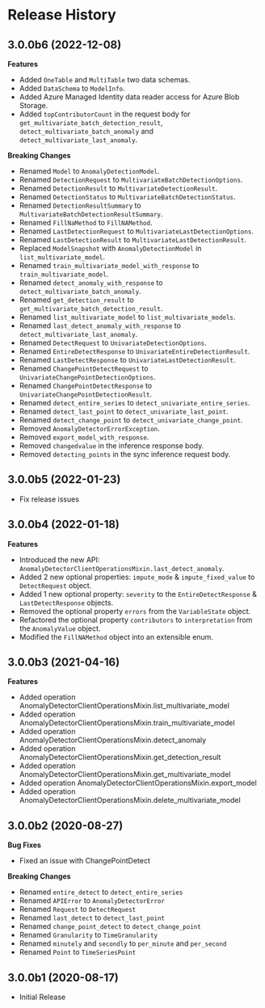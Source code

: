# Release History

## 3.0.0b6 (2022-12-08)
  **Features**
  - Added `OneTable` and `MultiTable` two data schemas.
  - Added `DataSchema` to `ModelInfo`.
  - Added Azure Managed Identity data reader access for Azure Blob Storage.
  - Added `topContributorCount` in the request body for `get_multivariate_batch_detection_result`, `detect_multivariate_batch_anomaly` and `detect_multivariate_last_anomaly`.

  **Breaking Changes**
  - Renamed `Model` to `AnomalyDetectionModel`.
  - Renamed `DetectionRequest` to `MultivariateBatchDetectionOptions`.
  - Renamed `DetectionResult` to `MultivariateDetectionResult`.
  - Renamed `DetectionStatus` to `MultivariateBatchDetectionStatus`.
  - Renamed `DetectionResultSummary` to `MultivariateBatchDetectionResultSummary`.
  - Renamed `FillNaMethod` to `FillNAMethod`.
  - Renamed `LastDetectionRequest` to `MultivariateLastDetectionOptions`.
  - Renamed `LastDetectionResult` to `MultivariateLastDetectionResult`.
  - Replaced `ModelSnapshot` with `AnomalyDetectionModel` in `list_multivariate_model`.
  - Renamed `train_multivariate_model_with_response` to `train_multivariate_model`.
  - Renamed `detect_anomaly_with_response` to `detect_multivariate_batch_anomaly`.
  - Renamed `get_detection_result` to `get_multivariate_batch_detection_result`.
  - Renamed `list_multivariate_model` to `list_multivariate_models`.
  - Renamed `last_detect_anomaly_with_response` to `detect_multivariate_last_anomaly`.
  - Renamed `DetectRequest` to `UnivariateDetectionOptions`.
  - Renamed `EntireDetectResponse` to `UnivariateEntireDetectionResult`.
  - Renamed `LastDetectResponse` to `UnivariateLastDetectionResult`.
  - Renamed `ChangePointDetectRequest` to `UnivariateChangePointDetectionOptions`.
  - Renamed `ChangePointDetectResponse` to `UnivariateChangePointDetectionResult`.
  - Renamed `detect_entire_series` to `detect_univariate_entire_series`.
  - Renamed `detect_last_point` to `detect_univariate_last_point`.
  - Renamed `detect_change_point` to `detect_univariate_change_point`.
  - Removed `AnomalyDetectorErrorException`.
  - Removed `export_model_with_response`.
  - Removed `changedvalue` in the inference response body.
  - Removed `detecting_points` in the sync inference request body.

## 3.0.0b5 (2022-01-23)

  - Fix release issues

## 3.0.0b4 (2022-01-18)

  **Features**
  - Introduced the new API: `AnomalyDetectorClientOperationsMixin.last_detect_anomaly`.
  - Added 2 new optional properties: `impute_mode` & `impute_fixed_value` to `DetectRequest` object.
  - Added 1 new optional property: `severity` to the `EntireDetectResponse` & `LastDetectResponse` objects.
  - Removed the optional property `errors` from the `VariableState` object.
  - Refactored the optional property `contributors` to `interpretation` from the `AnomalyValue` object.
  - Modified the `FillNAMethod` object into an extensible enum.

## 3.0.0b3 (2021-04-16)

  **Features**
  - Added operation AnomalyDetectorClientOperationsMixin.list_multivariate_model
  - Added operation AnomalyDetectorClientOperationsMixin.train_multivariate_model
  - Added operation AnomalyDetectorClientOperationsMixin.detect_anomaly
  - Added operation AnomalyDetectorClientOperationsMixin.get_detection_result
  - Added operation AnomalyDetectorClientOperationsMixin.get_multivariate_model
  - Added operation AnomalyDetectorClientOperationsMixin.export_model
  - Added operation AnomalyDetectorClientOperationsMixin.delete_multivariate_model

## 3.0.0b2 (2020-08-27)

  **Bug Fixes**
  - Fixed an issue with ChangePointDetect

  **Breaking Changes**
  - Renamed `entire_detect` to `detect_entire_series`
  - Renamed `APIError` to `AnomalyDetectorError`
  - Renamed `Request` to `DetectRequest`
  - Renamed `last_detect` to `detect_last_point`
  - Renamed `change_point_detect` to `detect_change_point`
  - Renamed `Granularity` to `TimeGranularity`
  - Renamed `minutely` and `secondly` to `per_minute` and `per_second`
  - Renamed `Point` to `TimeSeriesPoint`


## 3.0.0b1 (2020-08-17)

  - Initial Release
